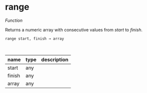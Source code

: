 # range

_Function_

Returns a numeric array with consecutive values from _start_ to _finish_.

<pre><code>range start, finish &rarr; array</code></pre>
<br>

| name | type | description |
|------|------|-------------|
|start|any||
|finish|any||
|array|any||


